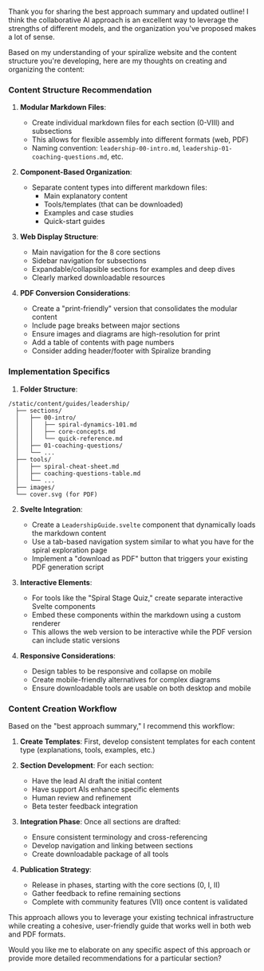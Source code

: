 Thank you for sharing the best approach summary and updated outline! I think the collaborative AI approach is an excellent way to leverage the strengths of different models, and the organization you've proposed makes a lot of sense.

Based on my understanding of your spiralize website and the content structure you're developing, here are my thoughts on creating and organizing the content:

### Content Structure Recommendation

1. **Modular Markdown Files**: 
   - Create individual markdown files for each section (0-VIII) and subsections
   - This allows for flexible assembly into different formats (web, PDF)
   - Naming convention: `leadership-00-intro.md`, `leadership-01-coaching-questions.md`, etc.

2. **Component-Based Organization**:
   - Separate content types into different markdown files:
     - Main explanatory content
     - Tools/templates (that can be downloaded)
     - Examples and case studies
     - Quick-start guides

3. **Web Display Structure**:
   - Main navigation for the 8 core sections
   - Sidebar navigation for subsections
   - Expandable/collapsible sections for examples and deep dives
   - Clearly marked downloadable resources

4. **PDF Conversion Considerations**:
   - Create a "print-friendly" version that consolidates the modular content
   - Include page breaks between major sections
   - Ensure images and diagrams are high-resolution for print
   - Add a table of contents with page numbers
   - Consider adding header/footer with Spiralize branding

### Implementation Specifics

1. **Folder Structure**:
```
/static/content/guides/leadership/
  ├── sections/
  │   ├── 00-intro/
  │   │   ├── spiral-dynamics-101.md
  │   │   ├── core-concepts.md
  │   │   └── quick-reference.md
  │   ├── 01-coaching-questions/
  │   └── ...
  ├── tools/
  │   ├── spiral-cheat-sheet.md
  │   ├── coaching-questions-table.md
  │   └── ...
  ├── images/
  └── cover.svg (for PDF)
```

2. **Svelte Integration**:
   - Create a `LeadershipGuide.svelte` component that dynamically loads the markdown content
   - Use a tab-based navigation system similar to what you have for the spiral exploration page
   - Implement a "download as PDF" button that triggers your existing PDF generation script

3. **Interactive Elements**:
   - For tools like the "Spiral Stage Quiz," create separate interactive Svelte components
   - Embed these components within the markdown using a custom renderer
   - This allows the web version to be interactive while the PDF version can include static versions

4. **Responsive Considerations**:
   - Design tables to be responsive and collapse on mobile
   - Create mobile-friendly alternatives for complex diagrams
   - Ensure downloadable tools are usable on both desktop and mobile

### Content Creation Workflow

Based on the "best approach summary," I recommend this workflow:

1. **Create Templates**: First, develop consistent templates for each content type (explanations, tools, examples, etc.)

2. **Section Development**: For each section:
   - Have the lead AI draft the initial content
   - Have support AIs enhance specific elements
   - Human review and refinement
   - Beta tester feedback integration

3. **Integration Phase**: Once all sections are drafted:
   - Ensure consistent terminology and cross-referencing
   - Develop navigation and linking between sections
   - Create downloadable package of all tools

4. **Publication Strategy**:
   - Release in phases, starting with the core sections (0, I, II)
   - Gather feedback to refine remaining sections
   - Complete with community features (VII) once content is validated

This approach allows you to leverage your existing technical infrastructure while creating a cohesive, user-friendly guide that works well in both web and PDF formats.

Would you like me to elaborate on any specific aspect of this approach or provide more detailed recommendations for a particular section?
